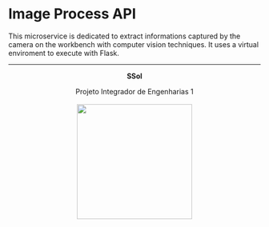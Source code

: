 # Image Process API

This microservice is dedicated to extract informations captured by the camera on the workbench with computer vision techniques. It uses a virtual enviroment to execute with Flask.

<hr/>
<p align="center"><b>SSol</b></p>
<p align="center">Projeto Integrador de Engenharias 1<br /><br />
<a href="https://fga.unb.br" target="_blank"><img width="230"src="https://4.bp.blogspot.com/-0aa6fAFnSnA/VzICtBQgciI/AAAAAAAARn4/SxVsQPFNeE0fxkCPVgMWbhd5qIEAYCMbwCLcB/s1600/unb-gama.png"></a>
</p>